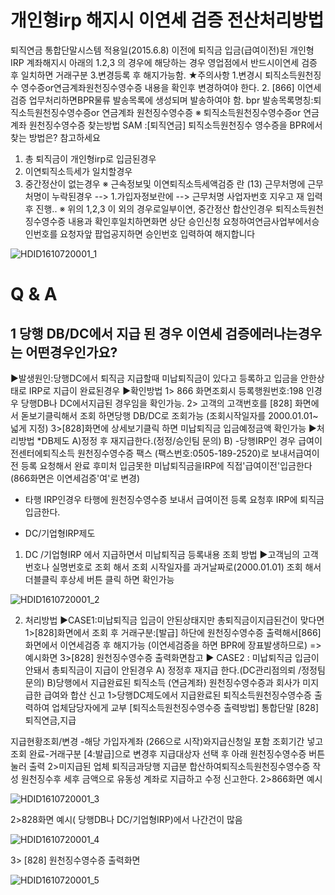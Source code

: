 # 개인형irp 해지시 이연세 검증 전산처리방법
퇴직연금 통합단말시스템 적용일(2015.6.8) 이전에 퇴직금 입금(급여이전)된 개인형 IRP 계좌해지시 아래의 1.2,3 의 경우에 해당하는 경우 영업점에서 반드시이연세 검증 후 일치하면 거래구분 3.변경등록 후 해지가능함.
★주의사항
1.변경시 퇴직소득원천징수 영수증or연금계좌원천징수영수증 내용을 확인후 변경하여야 한다.
2. [866] 이연세검증
업무처리하면BPR물류 발송목록에 생성되며 발송하여야 함.
bpr 발송목록명칭:퇴직소득원천징수영수증or 연금계좌 원천징수영수증
※ 퇴직소득원천징수영수증or 연금계좌 원천징수영수증 찾는방법
SAM :[퇴직연금] 퇴직소득원천징수 영수증을 BPR에서 찾는 방법은? 참고하세요
1. 총 퇴직금이 개인형irp로 입금된경우
2. 이연퇴직소득세가 일치할경우
3. 중간정산이 없는경우
※ 근속정보및 이연퇴직소득세액검증 란 (13) 근무처명에 근무처명이 누락된경우
--> 1.가입자정보란에 --> 근무처명 사업자번호 지우고 재 입력후 진행..
※ 위의 1,2,3 이 외의 경우로일부이연, 중간정산 합산인경우
퇴직소득원천징수영수증 내용과 확인후일치하면화면 상단
승인신청 요청하여연금사업부에서승인번호를 요청자앞 팝업공지하면 승인번호 입력하여 해지합니다

![HDID1610720001_1](HDID1610720001_1.jpg)

# Q & A
## 1 당행 DB/DC에서 지급 된 경우 이연세 검증에러나는경우는 어떤경우인가요?
▶발생원인:당행DC에서 퇴직금 지급할때 미납퇴직금이 있다고 등록하고 입금을 안한상태로 IRP로 지급이 완료된경우
▶확인방법
1> 866 화면조회시 등록행원번호:198 인경우 당행DB나 DC에서지급된 경우임을 확인가능.
2> 고객의 고객번호를 [828] 화면에서 돋보기클릭해서 조회 하면당행 DB/DC로 조회가능
(조회시작일자를 2000.01.01~ 넓게 지정)
3>[828]화면에 상세보기클릭 하면 미납퇴직금 입금예정금액 확인가능
▶처리방법
*DB제도
A)정정 후
재지급한다.(정정/승인팀 문의)
B) -당행IRP인 경우 급여이전센터에퇴직소득 원천징수영수증 팩스
(팩스번호:0505-189-2520)로 보내서급여이전 등록 요청해서 완료 후미처 입금못한 미납퇴직금을IRP에 직접'급여이전'입금한다(866화면은 이연세검증'여'로 변경)
- 타행
IRP인경우 타행에 원천징수영수증 보내서 급여이전 등록 요청후
IRP에 퇴직금 입금한다.
* DC/기업형IRP제도
1. DC /기업형IRP 에서 지급하면서 미납퇴직금 등록내용 조회 방법
▶고객님의 고객번호나 실명번호로 조회 해서 조회 시작일자를 과거날짜로(2000.01.01)
조회 해서 더블클릭 후상세 버튼
클릭 하면 확인가능

![HDID1610720001_2](HDID1610720001_2.jpg)

2. 처리방법
▶CASE1:미납퇴직금 입금이 안된상태지만 총퇴직금이지급된건이 맞다면1>[828]화면에서 조회 후 거래구분:[발급] 하단에 원천징수영수증 출력해서[866]화면에서 이연세검증 후 해지가능
(이연세검증을 하면 BPR에 장표발생하므로) =>예시화면 3>[828] 원천징수영수증 출력화면참고
▶ CASE2 : 미납퇴직금 입금이 안돼서 총퇴직금이 지급이 안된경우
A) 정정후 재지급 한다.(DC관리점의뢰 /정정팀문의)
B)당행에서 지급완료된 퇴직소득
(연금계좌)
원천징수영수증과 회사가 미지급한 급여와 합산 신고
1>당행DC제도에서 지급완료된 퇴직소득원천징수영수증 출력하여 업체담당자에게 교부
[퇴직소득원천징수영수증 출력방법]
통합단말
[828]
퇴직연금,지급
>>
지급현황조회/변경
-해당
가입자계좌
(266으로 시작)와지급신청일 포함 조회기간
넣고조회
완료-거래구분
[4:발급]으로 변경후
지급대상자 선택
후 아래
원천징수영수증 버튼
눌러 출력
2>미지급된 업체 퇴직금과당행 지급분 합산하여퇴직소득원천징수영수증 작성
원천징수후
세후 금액으로 유동성 계좌로 지급하고 수정 신고한다.
2>866화면 예시

![HDID1610720001_3](HDID1610720001_3.jpg)

2>828화면 예시( 당행DB나 DC/기업형IRP)에서 나간건이 많음

![HDID1610720001_4](HDID1610720001_4.jpg)

3> [828] 원천징수영수증 출력화면

![HDID1610720001_5](HDID1610720001_5.jpg)

